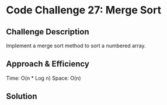 # Code Challenge 27: Merge Sort

<!-- Short summary or background information -->

## Challenge Description

<!-- Description of the challenge -->

Implement a merge sort method to sort a numbered array.

## Approach & Efficiency

<!-- What approach did you take? Why? What is the Big O space/time for this approach? -->

Time: O(n \* Log n)
Space: O(n)

## Solution

<!-- Embedded whiteboard image -->
